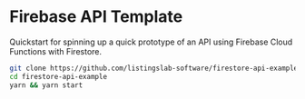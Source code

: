 
# Firebase API Template

Quickstart for spinning up a quick prototype of an API using Firebase Cloud Functions with Firestore.

```bash
git clone https://github.com/listingslab-software/firestore-api-example
cd firestore-api-example
yarn && yarn start
```
